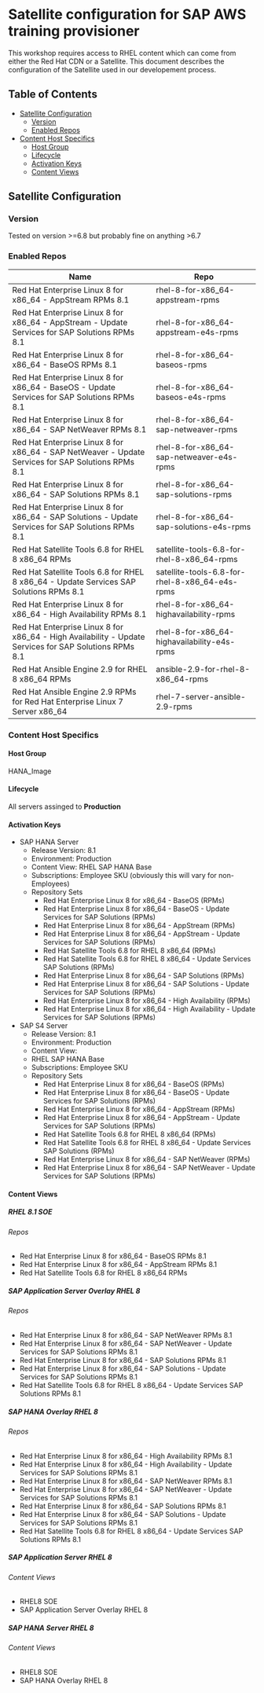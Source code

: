 # Satellite configuration for SAP AWS training provisioner

This workshop requires access to RHEL content which can come from either the Red Hat CDN or a Satellite. This document describes the configuration of the Satellite used in our developement process.

## Table of Contents
* [Satellite Configuration](#satellite-configuration)
  * [Version](#version)
  * [Enabled Repos](#enabled-repos)
* [Content Host Specifics](#content-host-specifics)
  * [Host Group](#host-Group)
  * [Lifecycle](#lifecycle)
  * [Activation Keys](#activation-keys)
  * [Content Views](#content-views)

## Satellite Configuration
### Version
Tested on version >=6.8 but probably fine on anything >6.7
### Enabled Repos
Name | Repo
-----|-----
Red Hat Enterprise Linux 8 for x86_64 - AppStream RPMs 8.1 | rhel-8-for-x86_64-appstream-rpms
Red Hat Enterprise Linux 8 for x86_64 - AppStream - Update Services for SAP Solutions RPMs 8.1 | rhel-8-for-x86_64-appstream-e4s-rpms
Red Hat Enterprise Linux 8 for x86_64 - BaseOS RPMs 8.1 | rhel-8-for-x86_64-baseos-rpms
Red Hat Enterprise Linux 8 for x86_64 - BaseOS - Update Services for SAP Solutions RPMs 8.1 | rhel-8-for-x86_64-baseos-e4s-rpms
Red Hat Enterprise Linux 8 for x86_64 - SAP NetWeaver RPMs 8.1 | rhel-8-for-x86_64-sap-netweaver-rpms
Red Hat Enterprise Linux 8 for x86_64 - SAP NetWeaver - Update Services for SAP Solutions RPMs 8.1 | rhel-8-for-x86_64-sap-netweaver-e4s-rpms
Red Hat Enterprise Linux 8 for x86_64 - SAP Solutions RPMs 8.1 | rhel-8-for-x86_64-sap-solutions-rpms
Red Hat Enterprise Linux 8 for x86_64 - SAP Solutions - Update Services for SAP Solutions RPMs 8.1 | rhel-8-for-x86_64-sap-solutions-e4s-rpms
Red Hat Satellite Tools 6.8 for RHEL 8 x86_64 RPMs | satellite-tools-6.8-for-rhel-8-x86_64-rpms
Red Hat Satellite Tools 6.8 for RHEL 8 x86_64 - Update Services SAP Solutions RPMs 8.1 | satellite-tools-6.8-for-rhel-8-x86_64-e4s-rpms
Red Hat Enterprise Linux 8 for x86_64 - High Availability RPMs 8.1 | rhel-8-for-x86_64-highavailability-rpms
Red Hat Enterprise Linux 8 for x86_64 - High Availability - Update Services for SAP Solutions RPMs 8.1 | rhel-8-for-x86_64-highavailability-e4s-rpms
Red Hat Ansible Engine 2.9 for RHEL 8 x86_64 RPMs | ansible-2.9-for-rhel-8-x86_64-rpms
Red Hat Ansible Engine 2.9 RPMs for Red Hat Enterprise Linux 7 Server x86_64 | rhel-7-server-ansible-2.9-rpms
### Content Host Specifics
#### Host Group
HANA_Image
#### Lifecycle
All servers assinged to **Production**
#### Activation Keys
* SAP HANA Server
  * Release Version: 8.1
  * Environment: Production
  * Content View: RHEL SAP HANA Base 
  * Subscriptions: Employee SKU (obviously this will vary for non-Employees)
  * Repository Sets
    * Red Hat Enterprise Linux 8 for x86_64 - BaseOS (RPMs)
    * Red Hat Enterprise Linux 8 for x86_64 - BaseOS - Update Services for SAP Solutions (RPMs)
    * Red Hat Enterprise Linux 8 for x86_64 - AppStream (RPMs)
    * Red Hat Enterprise Linux 8 for x86_64 - AppStream - Update Services for SAP Solutions (RPMs)
    * Red Hat Satellite Tools 6.8 for RHEL 8 x86_64 (RPMs)
    * Red Hat Satellite Tools 6.8 for RHEL 8 x86_64 - Update Services SAP Solutions (RPMs)
    * Red Hat Enterprise Linux 8 for x86_64 - SAP Solutions (RPMs)
    * Red Hat Enterprise Linux 8 for x86_64 - SAP Solutions - Update Services for SAP Solutions (RPMs)
    * Red Hat Enterprise Linux 8 for x86_64 - High Availability (RPMs)
    * Red Hat Enterprise Linux 8 for x86_64 - High Availability - Update Services for SAP Solutions (RPMs)
* SAP S4 Server
  * Release Version: 8.1
  * Environment: Production
  * Content View: 
  * RHEL SAP HANA Base 
  * Subscriptions: Employee SKU
  * Repository Sets
    * Red Hat Enterprise Linux 8 for x86_64 - BaseOS (RPMs)
    * Red Hat Enterprise Linux 8 for x86_64 - BaseOS - Update Services for SAP Solutions (RPMs)
    * Red Hat Enterprise Linux 8 for x86_64 - AppStream (RPMs)
    * Red Hat Enterprise Linux 8 for x86_64 - AppStream - Update Services for SAP Solutions (RPMs)
    * Red Hat Satellite Tools 6.8 for RHEL 8 x86_64 (RPMs)
    * Red Hat Satellite Tools 6.8 for RHEL 8 x86_64 - Update Services SAP Solutions (RPMs)
    * Red Hat Enterprise Linux 8 for x86_64 - SAP NetWeaver (RPMs)    
    * Red Hat Enterprise Linux 8 for x86_64 - SAP NetWeaver - Update Services for SAP Solutions (RPMs)
#### Content Views
##### RHEL 8.1 SOE
###### Repos
* Red Hat Enterprise Linux 8 for x86_64 - BaseOS RPMs 8.1 
* Red Hat Enterprise Linux 8 for x86_64 - AppStream RPMs 8.1 
* Red Hat Satellite Tools 6.8 for RHEL 8 x86_64 RPMs 
##### SAP Application Server Overlay RHEL 8 
###### Repos
* Red Hat Enterprise Linux 8 for x86_64 - SAP NetWeaver RPMs 8.1 
* Red Hat Enterprise Linux 8 for x86_64 - SAP NetWeaver - Update Services for SAP Solutions RPMs 8.1 
* Red Hat Enterprise Linux 8 for x86_64 - SAP Solutions RPMs 8.1 
* Red Hat Enterprise Linux 8 for x86_64 - SAP Solutions - Update Services for SAP Solutions RPMs 8.1
* Red Hat Satellite Tools 6.8 for RHEL 8 x86_64 - Update Services SAP Solutions RPMs 8.1 
##### SAP HANA Overlay RHEL 8 
###### Repos
* Red Hat Enterprise Linux 8 for x86_64 - High Availability RPMs 8.1 
* Red Hat Enterprise Linux 8 for x86_64 - High Availability - Update Services for SAP Solutions RPMs 8.1 
* Red Hat Enterprise Linux 8 for x86_64 - SAP NetWeaver RPMs 8.1 
* Red Hat Enterprise Linux 8 for x86_64 - SAP NetWeaver - Update Services for SAP Solutions RPMs 8.1 	
* Red Hat Enterprise Linux 8 for x86_64 - SAP Solutions RPMs 8.1 
* Red Hat Enterprise Linux 8 for x86_64 - SAP Solutions - Update Services for SAP Solutions RPMs 8.1 
* Red Hat Satellite Tools 6.8 for RHEL 8 x86_64 - Update Services SAP Solutions RPMs 8.1 
##### SAP Application Server RHEL 8
###### Content Views
* RHEL8 SOE
* SAP Application Server Overlay RHEL 8
##### SAP HANA Server RHEL 8 
###### Content Views
*	RHEL8 SOE
*	SAP HANA Overlay RHEL 8
